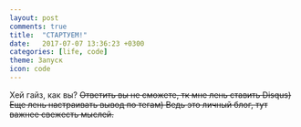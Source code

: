 ```yaml
---
layout: post
comments: true
title:  "СТАРТУЕМ!"
date:   2017-07-07 13:36:23 +0300
categories: [life, code]
theme: Запуск
icon: code
---
```

Хей гайз, как вы? ~~Ответить вы не сможете, тк мне лень ставить Disqus) Еще лень настраивать вывод по тегам) Ведь это личный блог, тут важнее свежесть мыслей.~~